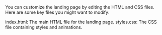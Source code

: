 You can customize the landing page by editing the HTML and CSS files. Here are some key files you might want to modify:

index.html: The main HTML file for the landing page.
styles.css: The CSS file containing styles and animations.
